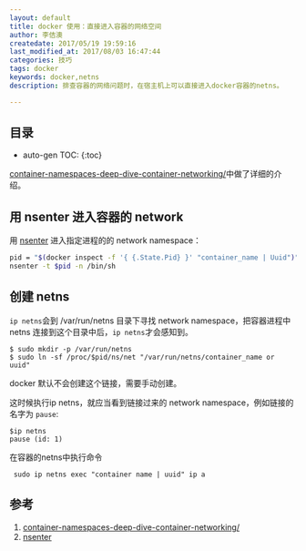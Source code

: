 ```yaml
---
layout: default
title: docker 使用：直接进入容器的网络空间
author: 李佶澳
createdate: 2017/05/19 19:59:16
last_modified_at: 2017/08/03 16:47:44
categories: 技巧
tags: docker
keywords: docker,netns
description: 排查容器的网络问题时，在宿主机上可以直接进入docker容器的netns。

---
```


## 目录
* auto-gen TOC:
{:toc}


[container-namespaces-deep-dive-container-networking/][1]中做了详细的介绍。

## 用 nsenter 进入容器的 network

用 [nsenter][2] 进入指定进程的的 network namespace：

```sh
pid = "$(docker inspect -f '{ {.State.Pid} }' "container_name | Uuid")"
nsenter -t $pid -n /bin/sh
```

## 创建 netns

`ip netns`会到 /var/run/netns 目录下寻找 network namespace，把容器进程中 netns 连接到这个目录中后，`ip netns`才会感知到。

	$ sudo mkdir -p /var/run/netns
	$ sudo ln -sf /proc/$pid/ns/net "/var/run/netns/container_name or uuid"

docker 默认不会创建这个链接，需要手动创建。

这时候执行ip netns，就应当看到链接过来的 network namespace，例如链接的名字为 `pause`:

	$ip netns
	pause (id: 1)

在容器的netns中执行命令

	 sudo ip netns exec "container name | uuid" ip a

## 参考

1. [container-namespaces-deep-dive-container-networking/][1]
2. [nsenter][2]

[1]: https://platform9.com/blog/container-namespaces-deep-dive-container-networking/  "container-namespaces-deep-dive-container-networking/" 
[2]: http://www.lijiaocn.com/%E6%8A%80%E5%B7%A7/2017/07/14/linux-tool-nsenter.html "nsenter"

